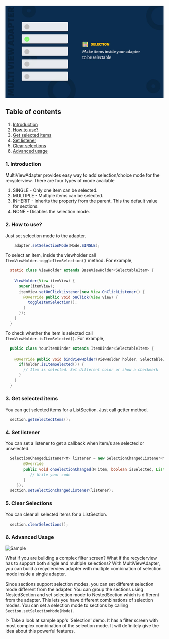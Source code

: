 ![Selection](image/selection-cover.jpg)

## Table of contents

1. [Introduction](#_1-introduction)
2. [How to use?](#_2-how-to-use)
3. [Get selected items](#_3-get-selected-items)
4. [Set listener](#_4-set-listener)
5. [Clear selections](#_5-clear-selections)
6. [Advanced usage](#_6-advanced-usage)

### 1. Introduction

MultiViewAdapter provides easy way to add selection/choice mode for the recyclerview. There are four types of mode available

1. SINGLE - Only one item can be selected. 
2. MULTIPLE - Multiple items can be selected.
3. INHERIT - Inherits the property from the parent. This the default value for sections.
4. NONE - Disables the selection mode.


### 2. How to use?

Just set selection mode to the adapter.
 
```java
    adapter.setSelectionMode(Mode.SINGLE);
```

To select an item, inside the viewholder call ``ItemViewHolder.toggleItemSelection()`` method. For example,

```java
  static class ViewHolder extends BaseViewHolder<SelectableItem> {

    ViewHolder(View itemView) {
      super(itemView);
      itemView.setOnClickListener(new View.OnClickListener() {
        @Override public void onClick(View view) {
          toggleItemSelection();
        }
      });
    }
  }
```

To check whether the item is selected call ```ItemViewHolder.isItemSelected()```. For example,

```java
  public class YourItemBinder extends ItemBinder<SelectableItem> {

    @Override public void bindViewHolder(ViewHolder holder, SelectableItem item) {
      if(holder.isItemSelected()) {
        // Item is selected. Set different color or show a checkmark
      } 
    }
  }
```

### 3. Get selected items

You can get selected items for a ListSection. Just call getter method.

```java
  section.getSelectedItems();
```

### 4. Set listener

You can set a listener to get a callback when item/s are selected or unselected.

```java
  SelectionChangedListener<M> listener = new SelectionChangedListener<M>() {
        @Override
        public void onSelectionChanged(M item, boolean isSelected, List<M> selectedItems) {
           // Write your code
        }
     });
  section.setSelectionChangedListener(listener);
```

### 5. Clear Selections

You can clear all selected items for a ListSection.

```java
  section.clearSelections();
```

### 6. Advanced Usage

![Sample](/image/selection-item.gif)

What if you are building a complex filter screen? What if the recyclerview has to support both single and multiple selections? With MultiViewAdapter, you can build a recyclerview adapter with multiple combination of selection mode inside a single adapter.

Since sections support selection modes, you can set different selection mode different from the adapter. You can group the sections using NestedSection and set selection mode to NestedSection which is different from the adapter. This lets you have different combinations of selection modes. You can set a selection mode to sections by calling ```Section.setSelectionMode(Mode)```. 

!> Take a look at sample app's 'Selection' demo. It has a filter screen with most complex combination of the selection mode. It will definitely give the idea about this powerful features.